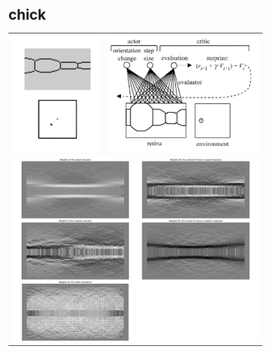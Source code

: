 # chick

<table class="tg">
<tbody>
  <tr>
    <td class="tg-0pky"><img wdth="30%" src="docs/demo.gif" />
    <td class="tg-0pky"><img wdth="70%" src="docs/model.png" />
  </tr>
  <tr>
    <td class="tg-0pky" colspan="2"><img wdth="100%" src="docs/analysis.png" /> </td>
  </tr>
</tbody>

